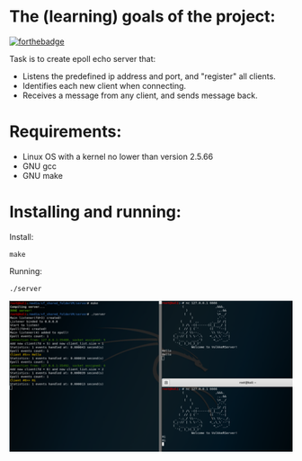 # The (learning) goals of the project:
[![forthebadge](https://forthebadge.com/images/badges/made-with-c.svg)](https://forthebadge.com)

Task is to create epoll echo server that:
- Listens the predefined ip address and port, and "register" all clients.
- Identifies each new client when connecting.
- Receives a message from any client, and sends message back.
# Requirements:
- Linux OS with a kernel no lower than version 2.5.66
- GNU gcc
- GNU make
# Installing and running:
Install:
```
make
```
Running:
```
./server
```
![Server](https://github.com/volkov7/Epoll-echo-server/raw/master/epoll_server.png)
